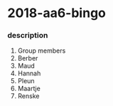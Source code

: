 # 2018-aa6-bingo

### description

1. Group members
1. Berber
1. Maud
1. Hannah
1. Pleun
1. Maartje
1. Renske
